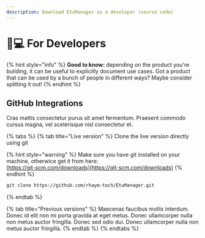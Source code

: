 ```yaml
---
description: Download EtuManager as a developer (source code)
---
```


# 🧑💻 For Developers

{% hint style="info" %}
**Good to know:** depending on the product you're building, it can be useful to explicitly document use cases. Got a product that can be used by a bunch of people in different ways? Maybe consider splitting it out!
{% endhint %}

## GitHub Integrations

Cras mattis consectetur purus sit amet fermentum. Praesent commodo cursus magna, vel scelerisque nisl consectetur et.

{% tabs %}
{% tab title="Live version" %}
Clone the live version directly using git

{% hint style="warning" %}
Make sure you have git installed on your machine, otherwice get it from here:\
[https://git-scm.com/downloads](https://git-scm.com/downloads)
{% endhint %}

```svg
git clone https://github.com/rhaym-tech/EtuManager.git
```
{% endtab %}

{% tab title="Previous versions" %}
Maecenas faucibus mollis interdum. Donec id elit non mi porta gravida at eget metus. Donec ullamcorper nulla non metus auctor fringilla. Donec sed odio dui. Donec ullamcorper nulla non metus auctor fringilla.
{% endtab %}
{% endtabs %}
